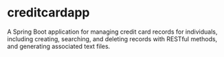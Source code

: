 # creditcardapp
A Spring Boot application for managing credit card records for individuals, including creating, searching, and deleting records with RESTful methods, and generating associated text files.
